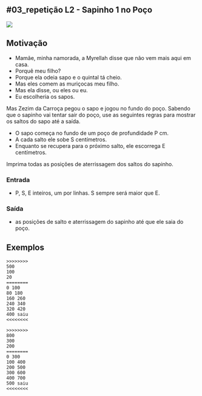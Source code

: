 ## #03_repetição L2 - Sapinho 1 no Poço


![](__capa.jpg)

## Motivação

* Mamãe, minha namorada, a Myrellah disse que não vem mais aqui em casa.
* Porquê meu filho?
* Porque ela odeia sapo e o quintal tá cheio.
* Mas eles comem as muriçocas meu filho.
* Mas ela disse, ou eles ou eu.
* Eu escolheria os sapos.

Mas Zezim da Carroça pegou o sapo e jogou no fundo do poço.
Sabendo que o sapinho vai tentar sair do poço, use as seguintes regras
para mostrar os saltos do sapo até a saída.

* O sapo começa no fundo de um poço de profundidade P cm.
* A cada salto ele sobe S centímetros.
* Enquanto se recupera para o próximo salto, ele escorrega E centímetros.

Imprima todas as posições de aterrissagem dos saltos do sapinho.

### Entrada

* P, S, E inteiros, um por linhas. S sempre será maior que E.

### Saída

* as posições de salto e aterrissagem do sapinho até que ele saia do poço.

## Exemplos

```
>>>>>>>>
500
100
20
========
0 100
80 180
160 260
240 340
320 420
400 saiu
<<<<<<<<

>>>>>>>>
800
300
200
========
0 300
100 400
200 500
300 600
400 700
500 saiu
<<<<<<<<
```

